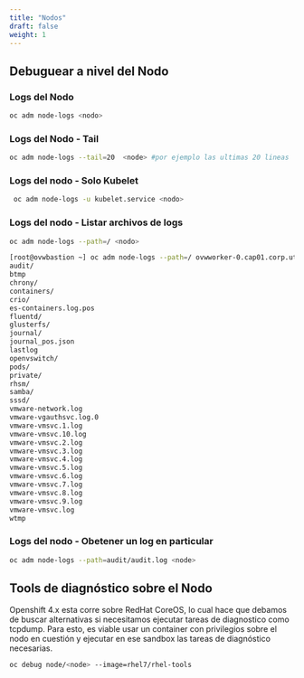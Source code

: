 ```yaml
---
title: "Nodos"
draft: false
weight: 1
---
```


## Debuguear a nivel del Nodo


### Logs del Nodo

```bash
oc adm node-logs <nodo>
```

### Logs del Nodo - Tail
```bash
oc adm node-logs --tail=20  <node> #por ejemplo las ultimas 20 lineas
```

### Logs del nodo - Solo Kubelet

```bash
 oc adm node-logs -u kubelet.service <nodo>
 ```

 ### Logs del nodo - Listar archivos de logs 

```bash
oc adm node-logs --path=/ <nodo>

[root@ovwbastion ~] oc adm node-logs --path=/ ovwworker-0.cap01.corp.ute.com.uy
audit/
btmp
chrony/
containers/
crio/
es-containers.log.pos
fluentd/
glusterfs/
journal/
journal_pos.json
lastlog
openvswitch/
pods/
private/
rhsm/
samba/
sssd/
vmware-network.log
vmware-vgauthsvc.log.0
vmware-vmsvc.1.log
vmware-vmsvc.10.log
vmware-vmsvc.2.log
vmware-vmsvc.3.log
vmware-vmsvc.4.log
vmware-vmsvc.5.log
vmware-vmsvc.6.log
vmware-vmsvc.7.log
vmware-vmsvc.8.log
vmware-vmsvc.9.log
vmware-vmsvc.log
wtmp
```

### Logs del nodo - Obetener un log en particular

```bash
oc adm node-logs --path=audit/audit.log <node>
```

## Tools de diagnóstico sobre el Nodo

Openshift 4.x esta corre sobre RedHat CoreOS, lo cual hace que debamos de buscar alternativas si necesitamos ejecutar tareas de diagnostico como tcpdump. Para esto, es viable usar un container con privilegios sobre el nodo en cuestión y ejecutar en ese sandbox las tareas de diagnóstico necesarias.  

```bash
oc debug node/<node> --image=rhel7/rhel-tools
```